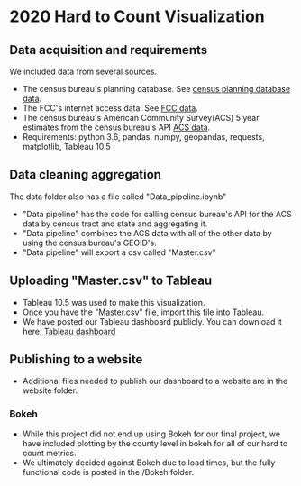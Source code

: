 # 2020 Hard to Count Visualization

## Data acquisition and requirements

We included data from several sources. 

* The census bureau's planning database. See [census planning database data](https://www.census.gov/research/data/planning_database/2016/).
* The FCC's internet access data. See [FCC data](https://www.fcc.gov/general/form-477-census-tract-data-internet-access-services).
* The census bureau's American Community Survey(ACS) 5 year estimates from the census bureau's API [ACS data](https://www.census.gov/data/developers/data-sets/acs-5year.html).
* Requirements: python 3.6, pandas, numpy, geopandas, requests, matplotlib, Tableau 10.5

## Data cleaning aggregation

The data folder also has a file called "Data_pipeline.ipynb"

* "Data pipeline" has the code for calling census bureau's API for the ACS data by census tract and state and aggregating it. 
* "Data pipeline" combines the ACS data with all of the other data by using the census bureau's GEOID's.
* "Data pipeline" will export a csv called "Master.csv"

## Uploading "Master.csv" to Tableau

* Tableau 10.5 was used to make this visualization.
* Once you have the "Master.csv" file, import this file into Tableau.
* We have posted our Tableau dashboard publicly. You can download it here: [Tableau dashboard](https://public.tableau.com/profile/robert.deng#!/vizhome/HTC_Final_Project/HTCStory?publish=yes)

## Publishing to a website

* Additional files needed to publish our dashboard to a website are in the website folder.


### Bokeh
* While this project did not end up using Bokeh for our final project, we have included plotting by the county level in bokeh for all of our hard to count metrics. 
* We ultimately decided against Bokeh due to load times, but the fully functional code is posted in the /Bokeh folder. 




